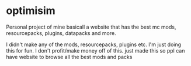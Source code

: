# optimisim
Personal project of mine
basicall a website that has the best mc mods, resourcepacks, plugins, datapacks and more. 

I didn't make any of the mods, resourcepacks, plugins etc. I'm just doing this for fun. I don't profit/make money off of this. just made this so ppl can have website to browse all the best mods and packs
